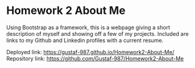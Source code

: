 # Homework 2 About Me

Using Bootstrap as a framework, this is a webpage giving a short description of myself and showing off a few of my projects. Included are links to my Github and Linkedin profiles with a current resume.

Deployed link: https://gustaf-987.github.io/Homework2-About-Me/
<br>
Repository link: https://github.com/Gustaf-987/Homework2-About-Me 